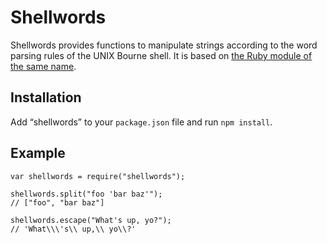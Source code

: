 Shellwords
==========

Shellwords provides functions to manipulate strings according to the word parsing rules of the UNIX Bourne shell. It is based on [the Ruby module of the same name](http://www.ruby-doc.org/stdlib-1.9.3/libdoc/shellwords/rdoc/Shellwords.html).

Installation
------------

Add “shellwords” to your `package.json` file and run `npm install`.

Example
-------

    var shellwords = require("shellwords");

    shellwords.split("foo 'bar baz'");
    // ["foo", "bar baz"]

    shellwords.escape("What's up, yo?");
    // 'What\\\'s\\ up,\\ yo\\?'
